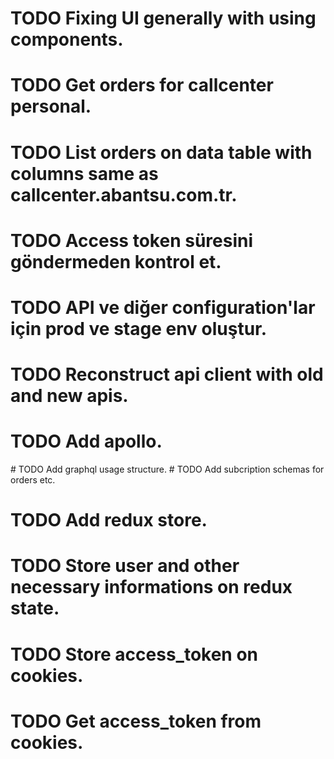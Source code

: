 # TODO Fixing UI generally with using components.
# TODO Get orders for callcenter personal.
# TODO List orders on data table with columns same as callcenter.abantsu.com.tr.
# TODO Access token süresini göndermeden kontrol et.
# TODO API ve diğer configuration'lar için prod ve stage env oluştur.

# TODO Reconstruct api client with old and new apis.
# TODO Add apollo.
# TODO Add graphql usage structure.
# TODO Add subcription schemas for orders etc.
# TODO Add redux store.
# TODO Store user and other necessary informations on redux state.
# TODO Store access_token on cookies.
# TODO Get access_token from cookies.
